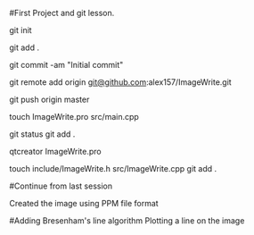 #First Project and git lesson.

git init

git add .

git commit -am "Initial commit"

git remote add origin git@github.com:alex157/ImageWrite.git

git push origin master

touch ImageWrite.pro src/main.cpp

git status
git add .

qtcreator ImageWrite.pro

touch include/ImageWrite.h src/ImageWrite.cpp
git add .

#Continue from last session

Created the image using PPM file format

#Adding Bresenham's line algorithm
Plotting a line on the image
